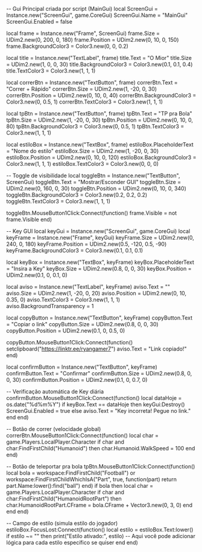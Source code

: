 -- Gui Principal criada por script (MainGui)
local ScreenGui = Instance.new("ScreenGui", game.CoreGui)
ScreenGui.Name = "MainGui"
ScreenGui.Enabled = false

local frame = Instance.new("Frame", ScreenGui)
frame.Size = UDim2.new(0, 200, 0, 180)
frame.Position = UDim2.new(0, 10, 0, 150)
frame.BackgroundColor3 = Color3.new(0, 0, 0.2)

local title = Instance.new("TextLabel", frame)
title.Text = "O Mior"
title.Size = UDim2.new(1, 0, 0, 30)
title.BackgroundColor3 = Color3.new(0.1, 0.1, 0.4)
title.TextColor3 = Color3.new(1, 1, 1)

local correrBtn = Instance.new("TextButton", frame)
correrBtn.Text = "Correr + Rápido"
correrBtn.Size = UDim2.new(1, -20, 0, 30)
correrBtn.Position = UDim2.new(0, 10, 0, 40)
correrBtn.BackgroundColor3 = Color3.new(0, 0.5, 1)
correrBtn.TextColor3 = Color3.new(1, 1, 1)

local tpBtn = Instance.new("TextButton", frame)
tpBtn.Text = "TP pra Bola"
tpBtn.Size = UDim2.new(1, -20, 0, 30)
tpBtn.Position = UDim2.new(0, 10, 0, 80)
tpBtn.BackgroundColor3 = Color3.new(0, 0.5, 1)
tpBtn.TextColor3 = Color3.new(1, 1, 1)

local estiloBox = Instance.new("TextBox", frame)
estiloBox.PlaceholderText = "Nome do estilo"
estiloBox.Size = UDim2.new(1, -20, 0, 30)
estiloBox.Position = UDim2.new(0, 10, 0, 120)
estiloBox.BackgroundColor3 = Color3.new(1, 1, 1)
estiloBox.TextColor3 = Color3.new(0, 0, 0)

-- Toggle de visibilidade
local toggleBtn = Instance.new("TextButton", ScreenGui)
toggleBtn.Text = "Mostrar/Esconder GUI"
toggleBtn.Size = UDim2.new(0, 160, 0, 30)
toggleBtn.Position = UDim2.new(0, 10, 0, 340)
toggleBtn.BackgroundColor3 = Color3.new(0.2, 0.2, 0.2)
toggleBtn.TextColor3 = Color3.new(1, 1, 1)

toggleBtn.MouseButton1Click:Connect(function()
    frame.Visible = not frame.Visible
end)

-- Key GUI
local keyGui = Instance.new("ScreenGui", game.CoreGui)
local keyFrame = Instance.new("Frame", keyGui)
keyFrame.Size = UDim2.new(0, 240, 0, 180)
keyFrame.Position = UDim2.new(0.5, -120, 0.5, -90)
keyFrame.BackgroundColor3 = Color3.new(0.1, 0.1, 0.1)

local keyBox = Instance.new("TextBox", keyFrame)
keyBox.PlaceholderText = "Insira a Key"
keyBox.Size = UDim2.new(0.8, 0, 0, 30)
keyBox.Position = UDim2.new(0.1, 0, 0.1, 0)

local aviso = Instance.new("TextLabel", keyFrame)
aviso.Text = ""
aviso.Size = UDim2.new(1, -20, 0, 20)
aviso.Position = UDim2.new(0, 10, 0.35, 0)
aviso.TextColor3 = Color3.new(1, 1, 1)
aviso.BackgroundTransparency = 1

local copyButton = Instance.new("TextButton", keyFrame)
copyButton.Text = "Copiar o link"
copyButton.Size = UDim2.new(0.8, 0, 0, 30)
copyButton.Position = UDim2.new(0.1, 0, 0.5, 0)

copyButton.MouseButton1Click:Connect(function()
    setclipboard("https://linktr.ee/ryangamer7")
    aviso.Text = "Link copiado!"
end)

local confirmButton = Instance.new("TextButton", keyFrame)
confirmButton.Text = "Confirmar"
confirmButton.Size = UDim2.new(0.8, 0, 0, 30)
confirmButton.Position = UDim2.new(0.1, 0, 0.7, 0)

-- Verificação automática de Key diária
confirmButton.MouseButton1Click:Connect(function()
    local dataHoje = os.date("%d%m%Y")
    if keyBox.Text == dataHoje then
        keyGui:Destroy()
        ScreenGui.Enabled = true
    else
        aviso.Text = "Key incorreta! Pegue no link."
    end
end)

-- Botão de correr (velocidade global)
correrBtn.MouseButton1Click:Connect(function()
    local char = game.Players.LocalPlayer.Character
    if char and char:FindFirstChild("Humanoid") then
        char.Humanoid.WalkSpeed = 100
    end
end)

-- Botão de teleportar pra bola
tpBtn.MouseButton1Click:Connect(function()
    local bola = workspace:FindFirstChild("Football") or workspace:FindFirstChildWhichIsA("Part", true, function(part)
        return part.Name:lower():find("ball")
    end)
    if bola then
        local char = game.Players.LocalPlayer.Character
        if char and char:FindFirstChild("HumanoidRootPart") then
            char.HumanoidRootPart.CFrame = bola.CFrame + Vector3.new(0, 3, 0)
        end
    end
end)

-- Campo de estilo (simula estilo do jogador)
estiloBox.FocusLost:Connect(function()
    local estilo = estiloBox.Text:lower()
    if estilo ~= "" then
        print("Estilo ativado:", estilo)
        -- Aqui você pode adicionar lógica para cada estilo específico se quiser
    end
end)
